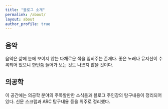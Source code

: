 ```yaml
---
title: "블로그 소개"
permalink: /about/
layout: about
author_profile: true
---
```


## 음악

음악은 삶에 눈에 보이지 않는 다채로운 색을 입혀주는 존재다.
좋은 노래나 뮤지션이 수록되어 있으니 한번쯤 들어가 보는 것도 나쁘지 않을 것이다.

## 의공학

이 공간에는 의공학 분야의 주목할만한 소식들과 블로그 주인장의 탐구내용이 정리되어 있다.
신문 스크랩과 ARC 탐구내용 등을 위주로 정리했다. 
